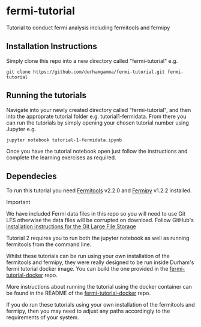 # fermi-tutorial
Tutorial to conduct fermi analysis including fermitools and fermipy

## Installation Instructions

Simply clone this repo into a new directory called "fermi-tutorial" e.g.

```git clone https://github.com/durhamgamma/fermi-tutorial.git fermi-tutorial```

## Running the tutorials

Navigate into your newly created directory called "fermi-tutorial", and then into the approprate tutorial folder e.g. tutorial1-fermidata. From there you can run the tutorials by simply opening your chosen tutorial number using Jupyter e.g.

```jupyter notebook tutorial-1-fermidata.ipynb```


Once you have the tutorial notebook open just follow the instructions and complete the learning exercises as required.

## Dependecies
To run this tutorial you need [Fermitools](https://github.com/fermi-lat/Fermitools-conda/wiki) v2.2.0 and [Fermipy](https://fermipy.readthedocs.io/en/latest/index.html) v1.2.2 installed.

> [!IMPORTANT]
> We have included Fermi data files in this repo so you will need to use Git LFS otherwise the data files will be corrupted on download. Follow GitHub's [installation instructions for the Git Large File Storage](https://docs.github.com/en/repositories/working-with-files/managing-large-files/installing-git-large-file-storage?platform=mac)

Tutorial 2 requires you to run both the jupyter notebook as well as running fermitools from the command line.

Whilst these tutorials can be run using your own installation of the fermitools and fermipy, they were really designed to be run inside Durham's fermi tutorial docker image. You can build the one provided in the [fermi-tutorial-docker](https://github.com/durhamgamma/fermi-tutorial-docker) repo.

More instructions about running the tutorial using the docker container can be found in the README of the [fermi-tutorial-docker](https://github.com/durhamgamma/fermi-tutorial-docker) repo.

If you do run these tutorials using your own installation of the fermitools and fermipy, then you may need to adjust any paths accordingly to the requirements of your system.
